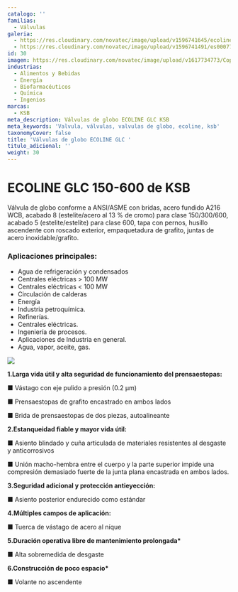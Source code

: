 ```yaml
---
catalogo: ''
familias:
  - Válvulas
galeria:
  - https://res.cloudinary.com/novatec/image/upload/v1596741645/ecoline-gigapixel-scale-4_00x_wcg29w.png
  - https://res.cloudinary.com/novatec/image/upload/v1596741491/es000775-ecoline-glc-150-600-gigapixel-scale-4_00x_mtscsw.png
id: 30
imagen: https://res.cloudinary.com/novatec/image/upload/v1617734773/Copia_de_Dise%C3%B1o_sin_t%C3%ADtulo_32_rvuvns.png
industrias:
  - Alimentos y Bebidas
  - Energía
  - Biofarmacéuticos
  - Química
  - Ingenios
marcas:
  - KSB
meta_description: Válvulas de globo ECOLINE GLC KSB
meta_keywords: 'Valvula, válvulas, valvulas de globo, ecoline, ksb'
taxonomyCover: false
title: 'Válvulas de globo ECOLINE GLC '
titulo_adicional: ''
weight: 30
---
```




# **ECOLINE GLC 150-600 de KSB**

Válvula de globo conforme a ANSI/ASME con bridas, acero fundido A216 WCB, acabado 8 (estelite/acero al 13 % de cromo) para clase 150/300/600, acabado 5 (estelite/estelite) para clase 600, tapa con pernos, husillo ascendente con roscado exterior, empaquetadura de grafito, juntas de acero inoxidable/grafito.

### **Aplicaciones principales:**

* Agua de refrigeración y condensados
* Centrales eléctricas > 100 MW
* Centrales eléctricas < 100 MW
* Circulación de calderas
* Energía
* Industria petroquímica.
* Refinerías.
* Centrales eléctricas.
* Ingeniería de procesos.
* Aplicaciones de Industria en general.
* Agua, vapor, aceite, gas.

![](https://res.cloudinary.com/novatec/v1596740844/ecoline_espec-gigapixel-scale-4_00x_fupo6b.png)

**1.Larga vida útil y alta seguridad de funcionamiento del prensaestopas:**

■ Vástago con eje pulido a presión (0.2 μm)

■ Prensaestopas de grafito encastrado en ambos lados

■ Brida de prensaestopas de dos piezas, autoalineante

**2.Estanqueidad fiable y mayor vida útil:**

■ Asiento blindado y cuña articulada de materiales resistentes al desgaste y anticorrosivos

■ Unión macho-hembra entre el cuerpo y la parte superior impide una compresión demasiado fuerte de la junta plana encastrada en ambos lados.

**3.Seguridad adicional y protección antieyección:**

■ Asiento posterior endurecido como estándar

**4.Múltiples campos de aplicación:**

■ Tuerca de vástago de acero al níque

__5.Duración operativa libre de mantenimiento prolongada*__

■ Alta sobremedida de desgaste

__6.Construcción de poco espacio*__

■ Volante no ascendente
